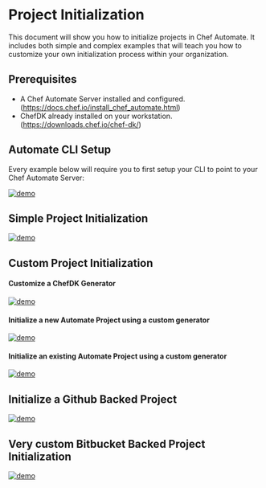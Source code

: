 # Project Initialization
This document will show you how to initialize projects in Chef Automate. It includes both simple and
complex examples that will teach you how to customize your own initialization process within your
organization.

## Prerequisites
* A Chef Automate Server installed and configured. (https://docs.chef.io/install_chef_automate.html)
* ChefDK already installed on your workstation. (https://downloads.chef.io/chef-dk/)

## Automate CLI Setup
Every example below will require you to first setup your CLI to point to your Chef Automate Server:

[![demo](https://asciinema.org/a/89658.png)](https://asciinema.org/a/89658?autoplay=1)

## Simple Project Initialization
[![demo](https://asciinema.org/a/89807.png)](https://asciinema.org/a/89807?autoplay=1)

## Custom Project Initialization
#### Customize a ChefDK Generator
[![demo](https://asciinema.org/a/89841.png)](https://asciinema.org/a/89841?autoplay=1)

#### Initialize a new Automate Project using a custom generator
[![demo](https://asciinema.org/a/89846.png)](https://asciinema.org/a/89846?autoplay=1)

#### Initialize an existing Automate Project using a custom generator
[![demo](https://asciinema.org/a/89849.png)](https://asciinema.org/a/89849?autoplay=1)

## Initialize a Github Backed Project
[![demo](https://asciinema.org/a/89978.png)](https://asciinema.org/a/89978?autoplay=1)

## Very custom Bitbucket Backed Project Initialization
[![demo](https://asciinema.org/a/89981.png)](https://asciinema.org/a/89981?autoplay=1)
